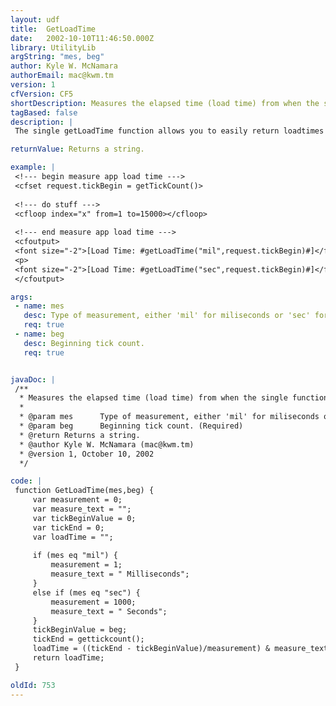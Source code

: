 ```yaml
---
layout: udf
title:  GetLoadTime
date:   2002-10-10T11:46:50.000Z
library: UtilityLib
argString: "mes, beg"
author: Kyle W. McNamara
authorEmail: mac@kwm.tm
version: 1
cfVersion: CF5
shortDescription: Measures the elapsed time (load time) from when the single function was first called to the time it was last called.
tagBased: false
description: |
 The single getLoadTime function allows you to easily return loadtimes from anywhere within your application. Utilizes the CF getTickCount function.

returnValue: Returns a string.

example: |
 <!--- begin measure app load time --->
 <cfset request.tickBegin = getTickCount()>
 
 <!--- do stuff --->
 <cfloop index="x" from=1 to=15000></cfloop>
 
 <!--- end measure app load time --->
 <cfoutput>
 <font size="-2">[Load Time: #getLoadTime("mil",request.tickBegin)#]</font>
 <p>
 <font size="-2">[Load Time: #getLoadTime("sec",request.tickBegin)#]</font>
 </cfoutput>

args:
 - name: mes
   desc: Type of measurement, either 'mil' for miliseconds or 'sec' for seconds.
   req: true
 - name: beg
   desc: Beginning tick count.
   req: true


javaDoc: |
 /**
  * Measures the elapsed time (load time) from when the single function was first called to the time it was last called.
  * 
  * @param mes      Type of measurement, either 'mil' for miliseconds or 'sec' for seconds. (Required)
  * @param beg      Beginning tick count. (Required)
  * @return Returns a string. 
  * @author Kyle W. McNamara (mac@kwm.tm) 
  * @version 1, October 10, 2002 
  */

code: |
 function GetLoadTime(mes,beg) {
     var measurement = 0;
     var measure_text = "";
     var tickBeginValue = 0;
     var tickEnd = 0;
     var loadTime = "";
 
     if (mes eq "mil") {
         measurement = 1;
         measure_text = " Milliseconds";
     }
     else if (mes eq "sec") {
         measurement = 1000;
         measure_text = " Seconds";
     }
     tickBeginValue = beg;
     tickEnd = gettickcount();
     loadTime = ((tickEnd - tickBeginValue)/measurement) & measure_text;
     return loadTime;
 }

oldId: 753
---
```



